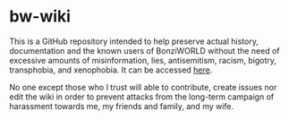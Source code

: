 # bw-wiki
This is a GitHub repository intended to help preserve actual history, documentation and the known users of BonziWORLD without the need of excessive amounts of misinformation, lies, antisemitism, racism, bigotry, transphobia, and xenophobia.
It can be accessed [here](https://github.com/siobhan-saoirse/bw-wiki/wiki).

No one except those who I trust will able to contribute, create issues nor edit the wiki in order to prevent attacks from the long-term campaign of harassment towards me, my friends and family, and my wife.

